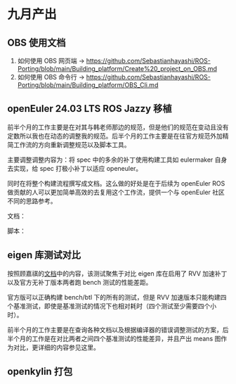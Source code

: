 # 九月产出

## OBS 使用文档

1. 如何使用 OBS 网页端 -> https://github.com/Sebastianhayashi/ROS-Porting/blob/main/Building_platform/Create%20_project_on_OBS.md
2. 如何使用 OBS 命令行 -> https://github.com/Sebastianhayashi/ROS-Porting/blob/main/Building_platform/OBS_Cli.md

## openEuler 24.03 LTS ROS Jazzy 移植

前半个月的工作主要是在对其与韩老师那边的规范，但是他们的规范在变动且没有定数所以我也在动态的调整我的规范。后半个月的工作主要是在往官方规范外加精简工作流的方向重新调整规范以及脚本工具。

主要调整调整内容为：将 spec 中的多余的补丁使用构建工具如 eulermaker 自身去实现，给 spec 打极小补丁以适应 openeuler。

同时在将整个构建流程撰写成文档。这么做的好处是在于后续为 openEuler ROS 做贡献的人可以更加简单高效的去复用这个工作流，提供一个与 openEuler 社区不同的思路参考。

文档：

脚本：

## eigen 库测试对比

按照顾嘉祺的[文档](https://note.cd.al/zh-CN/notes/Operating%20System/rvv-benchmark/eigen3-riscv-rvv1-benchmark.html)中的内容，该测试聚焦于对比 eigen 库在启用了 RVV 加速补丁以及官方无补丁版本两者跑 bench 测试的性能差距。

官方版可以正确构建 bench/btl 下的所有的测试，但是 RVV 加速版本只能构建四个基准测试，即使是基准测试的情况下也相对耗时（四个测试至少需要四个小时）。

前半个月的工作主要是在查询各种文档以及根据编译器的错误调整测试的方案，后半个月的工作是在对比两者之间四个基准测试的性能差异，并且产出 means 图作为对比，更详细的内容参见这里。

## openkylin 打包



